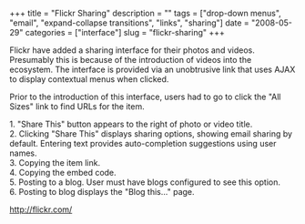 +++
title = "Flickr Sharing"
description = ""
tags = ["drop-down menus", "email", "expand-collapse transitions", "links", "sharing"]
date = "2008-05-29"
categories = ["interface"]
slug = "flickr-sharing"
+++


<p>Flickr have added a sharing interface for their photos and videos. Presumably this is because of the introduction of videos into the ecosystem. The interface is provided via an unobtrusive link that uses AJAX to display contextual menus when clicked.</p>
<p>Prior to the introduction of this interface, users had to go to click the "All Sizes" link to find URLs for the item.</p>
<div id="screens-full" class="clear"><div class="caption">1. &quot;Share This&quot; button appears to the right of photo or video title.</div><div class="fullimg clear"><a href="http://media.konigi.com/interface/flickr-share-1.png" class="group" rel="group" title="1. &quot;Share This&quot; button appears to the right of photo or video title."><img src="http://media.konigi.com/interface/flickr-share-1.png" alt="" class="img-responsive"></a></div></div><div id="screens-full" class="clear"><div class="caption">2. Clicking &quot;Share This&quot; displays sharing options, showing email sharing by default. Entering text provides auto-completion suggestions using user names.</div><div class="fullimg clear"><a href="http://media.konigi.com/interface/flickr-share-2.png" class="group" rel="group" title="2. Clicking &quot;Share This&quot; displays sharing options, showing email sharing by default. Enter..."><img src="http://media.konigi.com/interface/flickr-share-2.png" alt="" class="img-responsive"></a></div></div><div id="screens-full" class="clear"><div class="caption">3. Copying the item link.</div><div class="fullimg clear"><a href="http://media.konigi.com/interface/flickr-share-3.png" class="group" rel="group" title="3. Copying the item link."><img src="http://media.konigi.com/interface/flickr-share-3.png" alt="" class="img-responsive"></a></div></div><div id="screens-full" class="clear"><div class="caption">4. Copying the embed code.</div><div class="fullimg clear"><a href="http://media.konigi.com/interface/flickr-share-4.png" class="group" rel="group" title="4. Copying the embed code."><img src="http://media.konigi.com/interface/flickr-share-4.png" alt="" class="img-responsive"></a></div></div><div id="screens-full" class="clear"><div class="caption">5. Posting to a blog. User must have blogs configured to see this option.</div><div class="fullimg clear"><a href="http://media.konigi.com/interface/flickr-share-5.png" class="group" rel="group" title="5. Posting to a blog. User must have blogs configured to see this option."><img src="http://media.konigi.com/interface/flickr-share-5.png" alt="" class="img-responsive"></a></div></div><div id="screens-full" class="clear"><div class="caption">6. Posting to blog displays the &quot;Blog this...&quot; page.</div><div class="fullimg clear"><a href="http://media.konigi.com/interface/flickr-share-6.png" class="group" rel="group" title="6. Posting to blog displays the &quot;Blog this...&quot; page."><img src="http://media.konigi.com/interface/flickr-share-6.png" alt="" class="img-responsive"></a></div></div>        
<p><a href="http://flickr.com/">http://flickr.com/</a></p>


